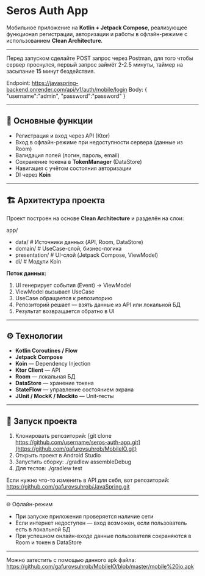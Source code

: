 # Seros Auth App

Мобильное приложение на **Kotlin + Jetpack Compose**, реализующее функционал регистрации, авторизации и работы в офлайн-режиме с использованием **Clean Architecture**.

---

Перед запуском сделайте POST запрос через Postman, для того чтобы сервер проснулся, первый запрос займёт 2-2.5 минуты, таймер на засыпание 15 минут бездействия.

Endpoint: https://javaspring-backend.onrender.com/api/v1/auth/mobile/login
Body:
{
    "username":"admin",
    "password":"password"
}

---

## 📌 Основные функции

- Регистрация и вход через API (Ktor)
- Вход в офлайн-режиме при недоступности сервера (данные из Room)
- Валидация полей (логин, пароль, email)
- Сохранение токена в **TokenManager** (DataStore)
- Навигация с учётом состояния авторизации
- DI через **Koin**

---

## 🏗 Архитектура проекта

Проект построен на основе **Clean Architecture** и разделён на слои:

app/

-  data/ # Источники данных (API, Room, DataStore)
- domain/ # UseCase-слой, бизнес-логика
- presentation/ # UI-слой (Jetpack Compose, ViewModel)
- di/ # Модули Koin


**Поток данных:**
1. UI генерирует события (Event) → ViewModel
2. ViewModel вызывает UseCase
3. UseCase обращается к репозиторию
4. Репозиторий решает — взять данные из API или локальной БД
5. Результат возвращается обратно в UI

---

## ⚙️ Технологии

- **Kotlin Coroutines / Flow**
- **Jetpack Compose**
- **Koin** — Dependency Injection
- **Ktor Client** — API
- **Room** — локальная БД
- **DataStore** — хранение токена
- **StateFlow** — управление состоянием экрана
- **JUnit / MockK / Mockito** — Unit-тесты

---

## 🚀 Запуск проекта

1. Клонировать репозиторий:
   [git clone https://github.com/username/seros-auth-app.git](https://github.com/gafurovsuhrob/MobileIO.git)
2. Открыть проект в Android Studio
3. Запустить сборку:
  ./gradlew assembleDebug
4. Для тестов:
  ./gradlew test

Если нужно что-то изменить в API для себя, вот репозиторий: https://github.com/gafurovsuhrob/JavaSpring.git 

---

🌐 Офлайн-режим
- При запуске приложения проверяется наличие сети
- Если интернет недоступен — вход возможен, если пользователь есть в локальной БД
- При успешном онлайн-входе данные пользователя сохраняются в Room и токен в DataStore

---

Можно затестить с помощью данного apk файла:
https://github.com/gafurovsuhrob/MobileIO/blob/master/mobile%20io.apk 
